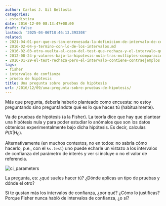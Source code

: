 ```yaml
---
author: Carlos J. Gil Bellosta
categories:
- estadística
date: 2016-12-09 08:13:47+00:00
draft: false
lastmod: '2025-04-06T18:46:13.393308'
related:
- 2021-04-01-por-que-es-tan-enrevesada-la-definicion-de-intervalo-de-confianza.md
- 2016-02-04-y-termino-con-lo-de-los-intervalos.md
- 2016-02-03-otra-vuelta-al-caso-del-test-que-rechaza-y-el-intervalo-que-contiene.md
- 2012-08-24-p-valores-bajo-la-hipotesis-nula-tras-multiples-comparaciones.md
- 2016-01-29-el-test-rechaza-pero-el-intervalo-contiene-contraejemplos.md
tags:
- fisher
- intervalos de confianza
- prueba de hipótesis
title: Una pregunta sobre pruebas de hipótesis
url: /2016/12/09/una-pregunta-sobre-pruebas-de-hipotesis/
---
```


Más que pregunta, debería haberlo planteado como encuesta: no estoy preguntando sino preguntándote qué es lo que haces tú (habitualmente).

Va de pruebas de hipótesis (a la Fisher). La teoría dice que hay que plantear una hipótesis nula y para poder estudiar lo anómalos que son los datos obtenidos experimentalmente bajo dicha hipótesis. Es decir, calculas $P(X | H_0)$.

Alternativamente (en muchos contextos, no en todos: no sabría cómo hacerlo, p.e., con el `ks.test`) uno puede echarle un vistazo a los intervalos de confianza del parámetro de interés y ver si incluye o no el valor de referencia.

![ci_parameters](/wp-uploads/2016/12/ci_parameters.jpg)

La pregunta, es: ¿qué sueles hacer tú? ¿Dónde aplicas un tipo de pruebas y dónde el otro?

Si te gustan más los intervalos de confianza, ¿por qué? ¿Cómo lo justificas? Porque Fisher nunca habló de intervalos de confianza, ¿o sí?